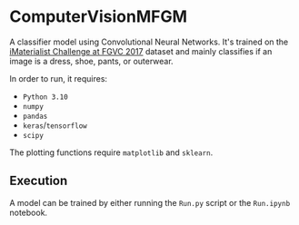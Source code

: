 # ComputerVisionMFGM

A classifier model using Convolutional Neural Networks.
It's trained on the [iMaterialist Challenge at FGVC 2017](https://www.kaggle.com/c/imaterialist-challenge-FGVC2017) dataset and mainly classifies if an image is a dress, shoe, pants, or outerwear.

In order to run, it requires:
- `Python 3.10`
- `numpy`
- `pandas`
- `keras`/`tensorflow`
- `scipy`

The plotting functions require `matplotlib` and `sklearn`.

## Execution

A model can be trained by either running the `Run.py` script or the `Run.ipynb` notebook.
